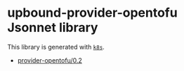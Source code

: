 # upbound-provider-opentofu Jsonnet library

This library is generated with [`k8s`](https://github.com/jsonnet-libs/k8s).

- [provider-opentofu/0.2](provider-opentofu/0.2/README.md)

